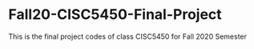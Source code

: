 # Fall20-CISC5450-Final-Project
This is the final project codes of class CISC5450 for Fall 2020 Semester
